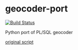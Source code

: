 # geocoder-port
[![Build Status](https://travis-ci.org/paulll/geocoder-port.svg?branch=master)](https://travis-ci.org/paulll/geocoder-port) 

Python port of PL/SQL geocoder

[original script](http://www.sql.ru/forum/427925/skript-razbora-adresnoy-stroki)
